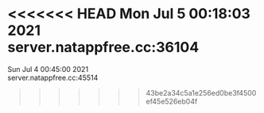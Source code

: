 <<<<<<< HEAD
Mon Jul  5 00:18:03 2021  
server.natappfree.cc:36104
=======
Sun Jul  4 00:45:00 2021  
server.natappfree.cc:45514
>>>>>>> 43be2a34c5a1e256ed0be3f4500ef45e526eb04f

